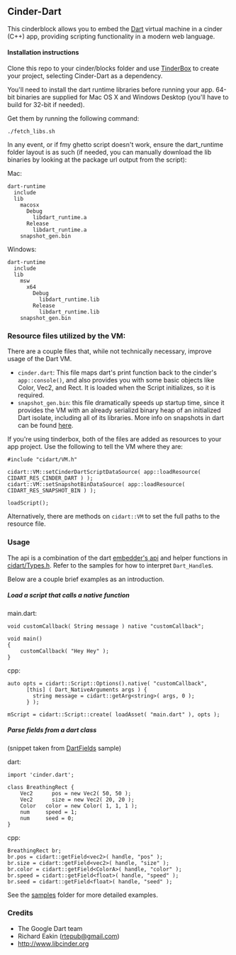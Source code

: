 ## Cinder-Dart

This cinderblock allows you to embed the [Dart](http://www.dartlang.org/) virtual machine in a cinder (C++) app, providing scripting functionality in a modern web language.


#### Installation instructions

Clone this repo to your cinder/blocks folder and use [TinderBox](http://libcinder.org/docs/welcome/TinderBox.html) to create your project, selecting Cinder-Dart as a dependency.

You'll need to install the dart runtime libraries before running your app. 64-bit binaries are supplied for Mac OS X and Windows Desktop (you'll have to build for 32-bit if needed). 

Get them by running the following command:
```
./fetch_libs.sh
```

In any event, or if fmy ghetto script doesn't work, ensure the dart_runtime folder layout is as such (if needed, you can manually download the lib binaries by looking at the package url output from the script):

Mac:
```
dart-runtime
  include
  lib
    macosx
      Debug
        libdart_runtime.a
      Release
        libdart_runtime.a
    snapshot_gen.bin
```

Windows:
```
dart-runtime
  include
  lib
    msw
      x64
        Debug
          libdart_runtime.lib
        Release
          libdart_runtime.lib
    snapshot_gen.bin
```



### Resource files utilized by the VM:

There are a couple files that, while not technically necessary, improve usage of the Dart VM.

- `cinder.dart`: This file maps dart's print function back to the cinder's `app::console()`, and also provides you with some basic objects like Color, Vec2, and Rect. It is loaded when the Script initializes, so it is required.
- `snapshot_gen.bin`: this file dramatically speeds up startup time, since it provides the VM with an already serializd binary heap of an initialized Dart isolate, including all of its libraries. More info on snapshots in dart can be found [here](https://www.dartlang.org/articles/snapshots/).

If you're using tinderbox, both of the files are added as resources to your app project. Use the following to tell the VM where they are:

```
#include "cidart/VM.h"

cidart::VM::setCinderDartScriptDataSource( app::loadResource( CIDART_RES_CINDER_DART ) );
cidart::VM::setSnapshotBinDataSource( app::loadResource( CIDART_RES_SNAPSHOT_BIN ) );

loadScript();
```

Alternatively, there are methods on `cidart::VM` to set the full paths to the resource file.

### Usage

The api is a combination of the dart [embedder's api](http://dart.googlecode.com/svn/branches/bleeding_edge/dart/runtime/include/dart_api.h) and helper functions in [cidart/Types.h](https://github.com/richardeakin/Cinder-Dart/blob/master/src/cidart/Types.h). Refer to the samples for how to interpret `Dart_Handle`s.

Below are a couple brief examples as an introduction.

##### Load a script that calls a native function

main.dart:
```
void customCallback( String message ) native "customCallback";

void main()
{
	customCallback( "Hey Hey" );
}
```

cpp:
```
auto opts = cidart::Script::Options().native( "customCallback",
      [this] ( Dart_NativeArguments args ) {
        string message = cidart::getArg<string>( args, 0 );
      } );

mScript = cidart::Script::create( loadAsset( "main.dart" ), opts );
```

##### Parse fields from a dart class
(snippet taken from [DartFields](samples/DartFields) sample)

dart:
```
import 'cinder.dart';

class BreathingRect {
	Vec2	  pos = new Vec2( 50, 50 );
	Vec2	  size = new Vec2( 20, 20 );
	Color 	color = new Color( 1, 1, 1 );
	num   	speed = 1;
	num     seed = 0;
}
```

cpp:
```
BreathingRect br;
br.pos = cidart::getField<vec2>( handle, "pos" );
br.size = cidart::getField<vec2>( handle, "size" );
br.color = cidart::getField<ColorA>( handle, "color" );
br.speed = cidart::getField<float>( handle, "speed" );
br.seed = cidart::getField<float>( handle, "seed" );
```

See the [samples](samples) folder for more detailed examples.

### Credits

* The Google Dart team
* Richard Eakin (rtepub@gmail.com)
* http://www.libcinder.org
